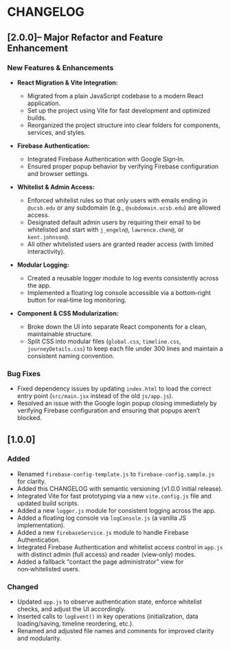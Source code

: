 # CHANGELOG

## [2.0.0]– Major Refactor and Feature Enhancement

### New Features & Enhancements

- **React Migration & Vite Integration:**
  - Migrated from a plain JavaScript codebase to a modern React application.
  - Set up the project using Vite for fast development and optimized builds.
  - Reorganized the project structure into clear folders for components, services, and styles.

- **Firebase Authentication:**
  - Integrated Firebase Authentication with Google Sign‑In.
  - Ensured proper popup behavior by verifying Firebase configuration and browser settings.

- **Whitelist & Admin Access:**
  - Enforced whitelist rules so that only users with emails ending in `@ucsb.edu` or any subdomain (e.g., `@subdomain.ucsb.edu`) are allowed access.
  - Designated default admin users by requiring their email to be whitelisted and start with `j_engeln@`, `lawrence.chen@`, or `kent.johnson@`.
  - All other whitelisted users are granted reader access (with limited interactivity).

- **Modular Logging:**
  - Created a reusable logger module to log events consistently across the app.
  - Implemented a floating log console accessible via a bottom‑right button for real‑time log monitoring.

- **Component & CSS Modularization:**
  - Broke down the UI into separate React components for a clean, maintainable structure.
  - Split CSS into modular files (`global.css`, `timeline.css`, `journeyDetails.css`) to keep each file under 300 lines and maintain a consistent naming convention.

### Bug Fixes

- Fixed dependency issues by updating `index.html` to load the correct entry point (`src/main.jsx` instead of the old `js/app.js`).
- Resolved an issue with the Google login popup closing immediately by verifying Firebase configuration and ensuring that popups aren’t blocked.

## [1.0.0]
### Added
- Renamed `firebase-config-template.js` to `firebase-config.sample.js` for clarity.
- Added this CHANGELOG with semantic versioning (v1.0.0 initial release).
- Integrated Vite for fast prototyping via a new `vite.config.js` file and updated build scripts.
- Added a new `logger.js` module for consistent logging across the app.
- Added a floating log console via `logConsole.js` (a vanilla JS implementation).
- Added a new `firebaseService.js` module to handle Firebase Authentication.
- Integrated Firebase Authentication and whitelist access control in `app.js` with distinct admin (full access) and reader (view‑only) modes.
- Added a fallback “contact the page administrator” view for non‑whitelisted users.

### Changed
- Updated `app.js` to observe authentication state, enforce whitelist checks, and adjust the UI accordingly.
- Inserted calls to `logEvent()` in key operations (initialization, data loading/saving, timeline reordering, etc.).
- Renamed and adjusted file names and comments for improved clarity and modularity.
